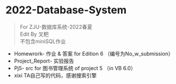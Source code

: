 # 2022-Database-System
> For ZJU-数据库系统-2022春夏<br/>
> Edit By 叉粑<br/>
> 不包含miniSQL作业<br/>
* Homewrork-      作业 & 答案 for Edition 6 （编号为No_w_submission）
* Project_Report- 实验报告
* Pj5-            src for 图书管理系统 of project 5 （in VB 6.0）
* xixi            TA自己写的代码，感谢搜索引擎
